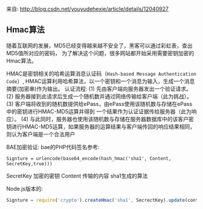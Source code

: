 来自: http://blog.csdn.net/youyudehexie/article/details/12040927
## Hmac算法
随着互联网的发展，MD5已经变得越来越不安全了，黑客可以通过彩虹表，查出MD5值所对应的密码，
为了解决这个问题，很多网站都开始采用需要密钥加密的Hmac算法。

HMAC是密钥相关的哈希运算消息认证码（`Hash-based Message Authentication Code`）,
HMAC运算利用哈希算法，以一个密钥和一个消息为输入，生成一个消息摘要(加密串)作为输出。
认证流程:
(1) 先由客户端向服务器发出一个验证请求。
(2) 服务器接到此请求后生成一个随机数并通过网络传输给客户端（此为挑战）。
(3) 客户端将收到的随机数提供给ePass，由ePass使用该随机数与存储在ePass中的密钥进行HMAC-MD5运算并得到
    一个结果作为认证证据传给服务器（此为响应）。
(4) 与此同时，服务器也使用该随机数与存储在服务器数据库中的该客户密钥进行HMAC-MD5运算，如果服务器的运算结果与客户端传回的响应结果相同，
    则认为客户端是一个合法用户

BAE加密验证:
bae的PHP代码签名参考:
```
Signture = urlencode(base64_encode(hash_hmac('sha1', Content, SecretKey,true)))
```
SecretKey 加密的密钥
Content 传输的内容
sha1生成的算法

Node.js版本的:
```js
Signture = require('crypto').createHmac('sha1', SecrectKey).update(content).digest().toString('base64');
```

